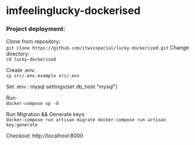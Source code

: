 # imfeelinglucky-dockerised

<h3>Project deployment: </h3>

Clone from repository: <br>
``
git clone https://github.com/itwixspecial/lucky-dockerized.git
``
Change directory:<br>
``
cd lucky-dockerised
``

Create .env:<br>
``
cp src/.env.example src/.env
``

Set .env : mysql settings(set db_host "mysql")


Run: <br>
``
docker-compose up -d
``

Run Migration && Generate keys:<br>
``
docker-compose run artisan migrate
docker-compose run artisan key:generate   
``


Checkout:
http://localhost:8000